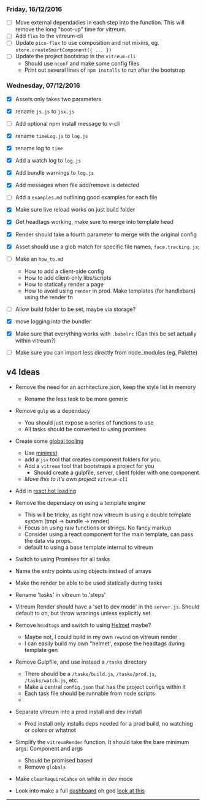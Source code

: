 ### Friday, 16/12/2016
- [ ] Move external dependacies in each step into the function. This will remove the long "boot-up" time for vitreum.
- [ ] Add `flux` to the vitreum-cli
- [ ] Update `pico-flux` to use composition and not mixins, eg. `store.createSmartComponent({ ... })`
- [ ] Update the project bootstrap in the `vitreum-cli`
  - Should use `nconf` and make some config files
  - Print out several lines of `npm installs` to run after the bootstrap


### Wednesday, 07/12/2016
- [x] Assets only takes two parameters
- [x] rename `js.js` to `jsx.js`
- [ ] Add optional npm install message to v-cli
- [x] rename `timeLog.js` to `log.js`
- [x] rename log to `time`
- [x] Add a watch log to `log.js`
- [x] Add bundle warnings to `log.js`
- [x] Add messages when file add/remove is detected
- [ ] Add a `examples.md` outlining good examples for each file
- [x] Make sure live reload works on just build folder
- [x] Get headtags working, make sure to merge into template head
- [x] Render should take a fourth parameter to merge with the original config
- [x] Asset should use a glob match for specific file names, `face.tracking.js`;
- [ ] Make an `how_to.md`
  - How to add a client-side config
  - How to add client-only libs/scripts
  - How to statically render a page
  - How to avoid using `render` in prod. Make templates (for handlebars) using the render fn
- [ ] Allow build folder to be set, maybe via storage?
- [x] move logging into the bundler
- [x] Make sure that everything works with `.babelrc` (Can this be set actually within vitreum?)
- [ ] Make sure you can import less directly from node_modules (eg. Palette)


## v4 Ideas
- Remove the need for an acrhitecture.json, keep the style list in memory
  - Rename the less task to be more generic
- Remove `gulp` as a dependacy
  - You should just expose a series of functions to use
  - All tasks should be converted to using promises
- Create some [global tooling](https://docs.npmjs.com/files/package.json#bin)
  - Use [minimist](https://www.npmjs.com/package/minimist)
  - add a `jsx` tool that creates component folders for you.
  - Add a `vitreum` tool that bootstraps a project for you
    - Should create a gulpfile, server, client folder with one component
  - *Move this to it's own project `vitreum-cli`*
- Add in [react hot loading](https://github.com/milankinen/livereactload)
- Remove the dependacy on using a template engine
  - This will be tricky, as right now vitreum is using a double template system (tmpl -> bundle -> render)
  - Focus on using raw functions or strings. No fancy markup
  - Consider using a react component for the main template, can pass the data via props.
  - default to using a base template internal to vitreum

- Switch to using Promises for all tasks
- Name the entry points using objects instead of arrays
- Make the render be able to be used statically during tasks
- Rename 'tasks' in vitreum to 'steps'
- Vitreum Render should have a 'set to dev mode' in the `server.js`. Should default to on, but throw wranings unless explicitly set.

- Remove `headtags` and switch to using [Helmet](https://github.com/nfl/react-helmet) maybe?
  - Maybe not, I could build in my own `rewind` on vitreum render
  - I can easily build my own "helmet', expose the headtags during template gen

- Remove Gulpfile, and use instead a `/tasks` directory
  - There should be a `/tasks/build.js`, `/tasks/prod.js`, `/tasks/watch.js`, etc.
  - Make a central `config.json` that has the project configs within it
  - Each task file should be runnable from node scripts
  -

- Separate vitreum into a prod install and dev install
  - Prod install only installs deps needed for a prod build, no watching or colors or whatnot

- Simplify the `vitreumRender` function. It should take the bare minimum args: Component and args
  - Should be promised based
  - Remove `globals`

- Make `clearRequireCahce` on while in dev mode
- Look into make a full [dashboard](https://formidable.com/blog/2016/08/15/introducing-webpack-dashboard/) oh god [look at this](https://github.com/yaronn/blessed-contrib)

---------------
